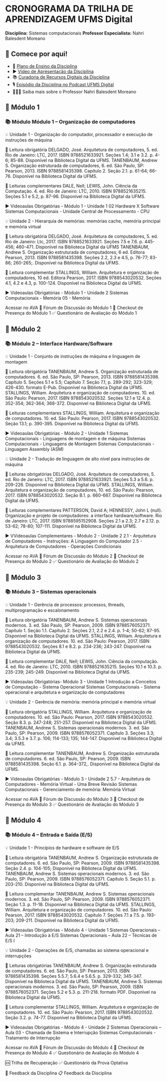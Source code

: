 # CRONOGRAMA DA TRILHA DE APRENDIZAGEM UFMS Digital

**Disciplina:** Sistemas computacionais
**Professor Especialista:** Nahri Balesdent Moreano

## 🚪 Comece por aqui!
- 📝 [Plano de Ensino da Disciplina]()
- ▶️ [Vídeo de Apresentação da Disciplina]()
- 📚 [Curadoria de Recursos Digitais da Disciplina]()
- 🎙️ [Episódio da Disciplina no Podcast UFMS Digital]()
- 👩🏻‍🏫 Saiba mais sobre o Professor Nahri Balesdent Moreano

## 📅 Módulo 1

### 📚 Módulo Módulo 1 – Organização de computadores

💡 Unidade 1 - Organização do computador, processador e execução de instruções de máquina

📕 Leitura obrigatória
DELGADO, José. Arquitetura de computadores, 5. ed.  Rio de Janeiro: LTC, 2017. ISBN 9788521633921. Seções 1.4; 3.1 e 3.2. p. 4-6; 85-88. Disponível na Biblioteca Digital da UFMS.
TANENBAUM, Andrew S. Organização estruturada de computadores, 6. ed. São Paulo, SP: Pearson, 2013. ISBN 9788581435398. Capítulo 2. Seção 2.1. p. 61-64; 66-76.  Disponível na Biblioteca Digital da UFMS.

📗 Leituras complementares
DALE, Nell; LEWIS, John. Ciência da Computação. 4. ed. Rio de Janeiro: LTC, 2010. ISBN 9788521635215. Seções 5.1 e 5.2, p. 87-96. Disponível na Biblioteca Digital da UFMS.


▶️ Videoaulas Obrigatórias - Módulo 1 - Unidade 1
02   Hardware X Software
Sistemas Computacionais - Unidade Central de Processamento - CPU

💡 Unidade 2 - Hierarquia de memórias: memórias cache, memória principal e memória virtual

📕 Leitura obrigatória
DELGADO, José. Arquitetura de computadores, 5. ed. Rio de Janeiro: Ltc, 2017. ISBN 9788521633921. Seções 7.5 e 7.6.  p. 445-456; 460-471. Disponível na Biblioteca Digital da UFMS
TANENBAUM, Andrew S. Organização estruturada de computadores, 6 ed. Editora Pearson, 2013. ISBN 9788581435398. Seções 2.2, 2.3 e 4.5, p. 76-77; 83-86; 260-265;. Disponível na Biblioteca Digital da UFMS.

📗 Leitura complementar
STALLINGS, William. Arquitetura e organização de computadores, 10 ed. Editora Pearson, 2017. ISBN 9788543020532. Seções 4.1, 4.2 e 4.3, p. 100-124. Disponível na Biblioteca Digital da UFMS.

▶️ Videoaulas Obrigatórias - Módulo 1 - Unidade 2
Sistemas Computacionais - Memória
05 - Memória 

Acessar no AVA
💬 Fórum de Discussão do Módulo 1
📍 Checkout de Presença do Módulo 1
✅ Questionário de Avaliação do Módulo 1

## 📅 Módulo 2

### 📚 Módulo 2 – Interface Hardware/Software

💡 Unidade 1 - Conjunto de instruções de máquina e linguagem de montagem

📕 Leitura obrigatória
TANENBAUM, Andrew S. Organização estruturada de computadores. 6. ed. São Paulo, SP: Pearson, 2013. ISBN 9788581435398. Capítulo 5. Seções 5.1 e 5.5; Capítulo 7. Seção 7.1, p. 289-292; 323-329; 426-430. formato E-Pub. Disponível na Biblioteca Digital da UFMS.
STALLINGS, William. Arquitetura e organização de computadores. 10. ed. São Paulo: Pearson, 2017. ISBN 9788543020532. Seções 12.1 e 12.4. p. 352-354; 362-364; 368-372. Disponível na Biblioteca Digital da UFMS.

📗 Leituras complementares
STALLINGS, William. Arquitetura e organização de computadores. 10. ed. São Paulo: Pearson, 2017. ISBN 9788543020532. Seção 13.1; p. 390-395. Disponível na Biblioteca Digital da UFMS.

▶️ Videoaulas Obrigatórias - Módulo 2 - Unidade 1
Sistemas Computacionais - Linguagens de montagem e de máquina
Sistemas Computacionais - Linguagens de Montagem
Sistemas Computacionais - Linguagem Assembly (ASM)

💡 Unidade 2 - Tradução de linguagem de alto nível para instruções de máquina

📕 Leituras obrigatórias
DELGADO, José. Arquitetura de computadores, 5. ed. Rio de Janeiro: LTC, 2017. ISBN 9788521633921. Seções 5.3 a 5.6.  p. 209-226. Disponível na Biblioteca Digital da UFMS.
STALLINGS, William. Arquitetura e organização de computadores, 10. ed. São Paulo: Pearson, 2017. ISBN 9788543020532. Seção B.1.  p. 660-667. Disponível na Biblioteca Digital da UFMS.

📗 Leituras complementares
PATTERSON, David A; HENNESSY, John L (null). Organização e projeto de computadores: a interface hardware/software. Rio de Janeiro: LTC, 2017. ISBN 9788595152908. Seções 2.1 a 2.3; 2.7 e 2.12.  p. 53-62; 78-80; 107-111. Disponível na Biblioteca Digital da UFMS.

▶️ VVideoaulas Complementares - Módulo 2 - Unidade 2
2.1 - Arquitetura de Computadores - Instruções: A Linguagem do Computador
2.5 - Arquitetura de Computadores - Operações Condicionais

Acessar no AVA
💬 Fórum de Discussão do Módulo 2
📍 Checkout de Presença do Módulo 2
✅ Questionário de Avaliação do Módulo 2

## 📅 Módulo 3

### 📚 Módulo 3 – Sistemas operacionais

💡 Unidade 1 - Gerência de processos: processos, threads, multiprogramação e escalonamento

📕 Leitura obrigatória
TANENBAUM, Andrew S. Sistemas operacionais modernos. 3. ed. São Paulo, SP: Pearson, 2009. ISBN 9788576052371. Capítulo 1. Seção 1.1. Capítulo 2. Seções 2.1, 2.2 e 2.4. p. 1-4; 50-62; 87-95. Disponível na Biblioteca Digital da UFMS.
STALLINGS, William. Arquitetura e organização de computadores. 10. ed. São Paulo: Pearson, 2017. ISBN 9788543020532. Seções 8.1 e 8.2. p. 234-236; 243-247. Disponível na Biblioteca Digital da UFMS.

📗 Leitura complementar
DALE, Nell; LEWIS, John. Ciência da computação. 4. ed. Rio de Janeiro: LTC, 2010. ISBN 9788521635215. Seções 10.1 e 10.3. p. 235-239; 245-249. Disponível na Biblioteca Digital da UFMS.

▶️ Videoaulas Obrigatórias- Módulo 3 - Unidade 1
Introdução a Conceitos de Computação - Sistema Operacional
Sistemas Computacionais - Sistema operacional e arquitetura e organização de computadores

💡 Unidade 2 - Gerência de memória: memória principal e memória virtual

📕 Leitura obrigatória
STALLINGS, William. Arquitetura e organização de computadores. 10. ed. São Paulo: Pearson, 2017. ISBN 9788543020532. Seção 8.3. p. 247-248; 251-257. Disponível na Biblioteca Digital da UFMS.
TANENBAUM, Andrew S. Sistemas operacionais modernos. 3. ed. São Paulo, SP: Pearson, 2009. ISBN 9788576052371. Capítulo 3. Seções 3.3; 3.4; 3.5.3 e 3.7. p. 106; 114-133; 135; 144-147. Disponível na Biblioteca Digital da UFMS.

📗 Leitura complementar
TANENBAUM, Andrew S. Organização estruturada de computadores. 6. ed. São Paulo, SP: Pearson, 2009. ISBN 9788581435398. Seção 6.1.  p. 364-372,. Disponível na Biblioteca Digital da UFMS.

▶️ Videoaulas Obrigatórias - Módulo 3 - Unidade 2
5.7 - Arquitetura de Computadores -  Memória Virtual - Uma Breve Revisão
Sistemas Computacionais - Gerenciamento de memória: Memória Virtual

Acessar no AVA
💬 Fórum de Discussão do Módulo 3
📍 Checkout de Presença do Módulo 3
✅ Questionário de Avaliação do Módulo 3

## 📅 Módulo 4

### 📚 Módulo 4 – Entrada e Saída (E/S)

💡 Unidade 1 - Princípios de hardware e software de E/S

📕 Leitura obrigatória
TANENBAUM, Andrew S. Organização estruturada de computadores. 6. ed. São Paulo, SP: Pearson, 2009. ISBN 9788581435398. Seção 2.4.  p. 104-105; Disponível na Biblioteca Digital da UFMS.
TANENBAUM, Andrew S. Sistemas operacionais modernos. 3. ed. São Paulo, SP: Pearson, 2009. ISBN 9788576052371. Capítulo 5. Seção 5.1.  p. 203-210. Disponível na Biblioteca Digital da UFMS.

📗 Leitura complementar
TANENBAUM, Andrew S. Sistemas operacionais modernos. 3. ed. São Paulo, SP: Pearson, 2009. ISBN 9788576052371. Seção 1.3.  p. 11-18.  Disponível na Biblioteca Digital da UFMS.
STALLINGS, William. Arquitetura e organização de computadores. 10. ed. São Paulo: Pearson, 2017. ISBN 9788543020532. Capítulo 7. Seções 7.1 a 7.5.  p. 193-203; 209-211. Disponível na Biblioteca Digital da UFMS.

▶️ Videoaulas Obrigatórias - Módulo 4 - Unidade 1
Sistemas Operacionais – Aula 21 –  Introdução à E/S
Sistemas Operacionais – Aula 22 – Técnicas de E/S I

💡 Unidade 2 - Operações de E/S, chamadas ao sistema operacional e interrupções

📕 Leituras obrigatórias
TANENBAUM, Andrew S. Organização estruturada de computadores. 6. ed. São Paulo, SP: Pearson, 2013. ISBN 9788581435398. Seções 5.5.7; 5.6.4 e 5.6.5.  p. 329-332; 345-347. Disponível na Biblioteca Digital da UFMS.
TANENBAUM, Andrew S. Sistemas operacionais modernos. 3. ed. São Paulo, SP: Pearson, 2009.  ISBN 9788576052371. Seções 5.2 e 5.3.  p. 211-218.  formato PDF. Disponível na Biblioteca Digital da UFMS.

📗 Leitura complementar
STALLINGS, William. Arquitetura e organização de computadores. 10. ed. São Paulo: Pearson, 2017. ISBN 9788543020532. Seção 3.2.  p. 74-77. Disponível na Biblioteca Digital da UFMS.

▶️ Videoaulas Obrigatórias - Módulo 4 - Unidade 2
Sistemas Operacionais – Aula 03 - Chamada de Sistema e Interrupção
Sistemas Computacionais - Tratamento de Interrupção

Acessar no AVA
💬 Fórum de Discussão do Módulo 4
📍 Checkout de Presença do Módulo 4
✅ Questionário de Avaliação do Módulo 4

🆘 Trilha de Recuperação
✅ Questionário da Prova Optativa

💬 Feedback da Disciplina
📋 Feedback da Disciplina
